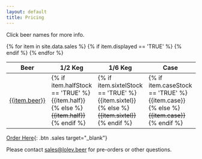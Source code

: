 ```yaml
---
layout: default
title: Pricing
---
```


Click beer names for more info.

<table>
  <thead>
    <tr>
      <th>Beer</th>
      <th>1/2 Keg</th>
      <th>1/6 Keg</th>
      <th>Case</th>
      <th title="Suggested Retail Price">Sugg.</th>
    </tr>
  </thead>
  <tbody>
  {% for item in site.data.sales %}
    {% if item.displayed == 'TRUE' %}
      <tr>
        <td class="name"><a class="btn" href="/beer/{{item.variant}}">{{item.beer}}</a></td>
        <td>
          {% if item.halfStock == 'TRUE' %}{{item.half}}
          {% else %}<s>{{item.half}}</s>{% endif %}
        </td>
        <td>
          {% if item.sixtelStock == 'TRUE' %}{{item.sixtel}}
          {% else %}<s>{{item.sixtel}}</s>{% endif %}
        </td>
        <td>
          {% if item.caseStock == 'TRUE' %}{{item.case}}
          {% else %}<s>{{item.case}}</s>{% endif %}
        </td>
        <td>{{item.retail}}</td>
      </tr>
    {% endif %}
  {% endfor %}
  </tbody>
</table>

[Order Here](https://docs.google.com/forms/d/e/1FAIpQLScpSY7L4Eh4_OucI8Cz1qcKFxQaWzazIoeQ__WhTKsMB6_S5w/viewform?usp=sf_link){: .btn .sales target="_blank"}

Please contact [sales@lolev.beer](mailto:sales@lolev.beer) for pre-orders or other questions.
